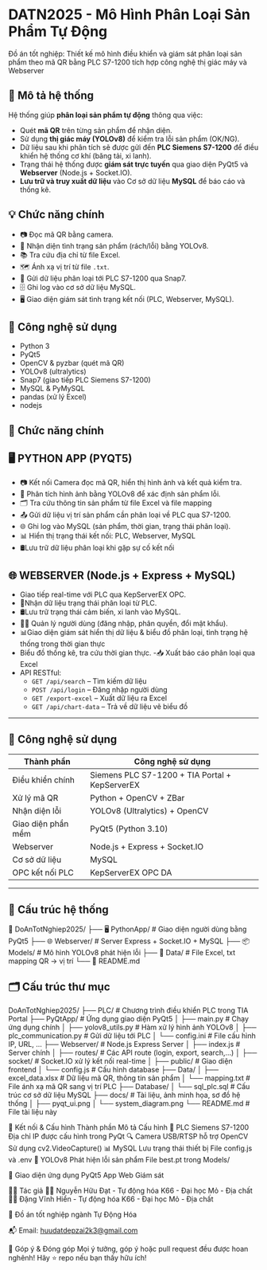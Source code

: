 # DATN2025 - Mô Hình Phân Loại Sản Phẩm Tự Động

Đồ án tốt nghiệp: Thiết kế mô hình điều khiển và giám sát phân loại sản phẩm theo mã QR bằng PLC S7-1200 tích hợp công nghệ thị giác máy và Webserver

## 🧠 Mô tả hệ thống

Hệ thống giúp **phân loại sản phẩm tự động** thông qua việc:
- Quét **mã QR** trên từng sản phẩm để nhận diện.
- Sử dụng **thị giác máy (YOLOv8)** để kiểm tra lỗi sản phẩm (OK/NG).
- Dữ liệu sau khi phân tích sẽ được gửi đến **PLC Siemens S7-1200** để điều khiển hệ thống cơ khí (băng tải, xi lanh).
- Trạng thái hệ thống được **giám sát trực tuyến** qua giao diện PyQt5 và **Webserver** (Node.js + Socket.IO).
- **Lưu trữ và truy xuất dữ liệu** vào Cơ sở dữ liệu **MySQL** để báo cáo và thống kê.

## 💡 Chức năng chính

- 📷 Đọc mã QR bằng camera.
- 🤖 Nhận diện tình trạng sản phẩm (rách/lỗi) bằng YOLOv8.
- 📚 Tra cứu địa chỉ từ file Excel.
- 🗺️ Ánh xạ vị trí từ file `.txt`.
- 🔌 Gửi dữ liệu phân loại tới PLC S7-1200 qua Snap7.
- 🗄️ Ghi log vào cơ sở dữ liệu MySQL.
- 🖥️ Giao diện giám sát tình trạng kết nối (PLC, Webserver, MySQL).

## 🧩 Công nghệ sử dụng

- Python 3
- PyQt5
- OpenCV & pyzbar (quét mã QR)
- YOLOv8 (ultralytics)
- Snap7 (giao tiếp PLC Siemens S7-1200)
- MySQL & PyMySQL
- pandas (xử lý Excel)
- nodejs

## 🔧 Chức năng chính

## 🖥️ PYTHON APP (PYQT5)

- 📷 Kết nối Camera đọc mã QR, hiển thị hình ảnh và kết quả kiểm tra.
- 🧠 Phân tích hình ảnh bằng YOLOv8 để xác định sản phẩm lỗi.
- 🗂️ Tra cứu thông tin sản phẩm từ file Excel và file mapping
- 📤 Gửi dữ liệu vị trí sản phẩm cần phân loại về PLC qua S7-1200.
- 🌐 Ghi log vào MySQL (sản phẩm, thời gian, trạng thái phân loại).
- 📊 Hiển thị trạng thái kết nối: PLC, Webserver, MySQL
- 🛢️Lưu trữ dữ liệu phân loại khi gặp sự cố kết nối

## 🌐 WEBSERVER (Node.js + Express + MySQL)
- Giao tiếp real-time với PLC qua KepServerEX OPC.
- 📡Nhận dữ liệu trạng thái phân loại từ PLC.
- 🛢️Lưu trữ trạng thái cảm biến, xi lanh vào MySQL.
- 🧑‍💼 Quản lý người dùng (đăng nhập, phân quyền, đổi mật khẩu).
- 📊Giao diện giám sát hiển thị dữ liệu & biểu đồ phân loại, tình trạng hệ thống trong thời gian thực
- Biểu đồ thống kê, tra cứu thời gian thực.
-📥 Xuất báo cáo phân loại qua Excel
- API RESTful:
  - `GET /api/search` – Tìm kiếm dữ liệu
  - `POST /api/login` – Đăng nhập người dùng
  - `GET /export-excel` – Xuất dữ liệu ra Excel
  - `GET /api/chart-data` – Trả về dữ liệu vẽ biểu đồ

---

## 💼 Công nghệ sử dụng

| Thành phần        | Công nghệ sử dụng                                 |
|-------------------|---------------------------------------------------|
| Điều khiển chính  | Siemens PLC S7-1200 + TIA Portal + KepServerEX    |
| Xử lý mã QR       | Python + OpenCV + ZBar                            |
| Nhận diện lỗi     | YOLOv8 (Ultralytics) + OpenCV                     |
| Giao diện phần mềm| PyQt5 (Python 3.10)                               |
| Webserver         | Node.js + Express + Socket.IO                     |
| Cơ sở dữ liệu     | MySQL                                             |
| OPC kết nối PLC   | KepServerEX OPC DA                                |

---
## 🧩 Cấu trúc hệ thống

📁 DoAnTotNghiep2025/
├── 🖥️ PythonApp/ # Giao diện người dùng bằng PyQt5
├── 🌐 Webserver/ # Server Express + Socket.IO + MySQL
├── 📦 Models/ # Mô hình YOLOv8 phát hiện lỗi
├── 📂 Data/ # File Excel, txt mapping QR → vị trí
└── 📄 README.md

## 🗂️ Cấu trúc thư mục

DoAnTotNghiep2025/
├── PLC/ # Chương trình điều khiển PLC trong TIA Portal
├── PyQtApp/ # Ứng dụng giao diện PyQt5
│ ├── main.py # Chạy ứng dụng chính
│ ├── yolov8_utils.py # Hàm xử lý hình ảnh YOLOv8
│ ├── plc_communication.py # Gửi dữ liệu tới PLC
│ └── config.ini # File cấu hình IP, URL, ...
├── Webserver/ # Node.js Express Server
│ ├── index.js # Server chính
│ ├── routes/ # Các API route (login, export, search,...)
│ ├── socket/ # Socket.IO xử lý kết nối real-time
│ ├── public/ # Giao diện frontend
│ └── config.js # Cấu hình database
├── Data/
│ ├── excel_data.xlsx # Dữ liệu mã QR, thông tin sản phẩm
│ └── mapping.txt # File ánh xạ mã QR sang vị trí PLC
├── Database/
│ └── sql_plc.sql # Cấu trúc cơ sở dữ liệu MySQL
├── docs/ # Tài liệu, ảnh minh họa, sơ đồ hệ thống
│ ├── pyqt_ui.png
│ └── system_diagram.png
└── README.md # File tài liệu này

🔧 Kết nối & Cấu hình
Thành phần	Mô tả	Cấu hình
📶 PLC	Siemens S7-1200	Địa chỉ IP được cấu hình trong PyQt
🔍 Camera	USB/RTSP hỗ trợ OpenCV	Sử dụng cv2.VideoCapture()
📊 MySQL	Lưu trạng thái thiết bị	File config.js và .env
🧠 YOLOv8	Phát hiện lỗi sản phẩm	File best.pt trong Models/

📸 Giao diện ứng dụng
PyQt5 App	Web Giám sát

🧑‍💻 Tác giả
    👨‍🎓 Nguyễn Hữu Đạt - Tự động hóa K66 - Đại học Mỏ - Địa chất
    👨‍🎓 Đặng Vĩnh Hiển - Tự động hóa K66 - Đại học Mỏ - Địa chất

🏫 Đồ án tốt nghiệp ngành Tự Động Hóa

📬 Email: huudatdepzai2k3@gmail.com

🌟 Góp ý & Đóng góp
Mọi ý tưởng, góp ý hoặc pull request đều được hoan nghênh!
Hãy ⭐ repo nếu bạn thấy hữu ích!

